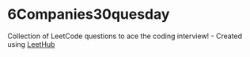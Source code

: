 # 6Companies30quesday
Collection of LeetCode questions to ace the coding interview! - Created using [LeetHub](https://github.com/QasimWani/LeetHub)
